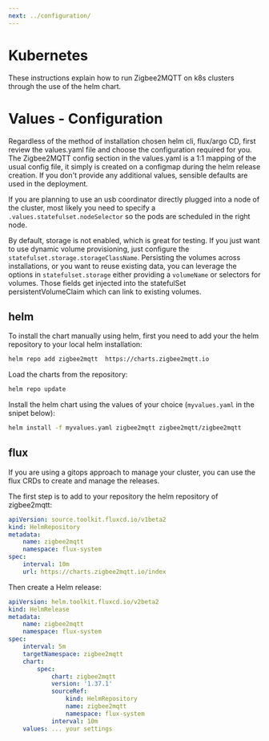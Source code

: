 ```yaml
---
next: ../configuration/
---
```


# Kubernetes

These instructions explain how to run Zigbee2MQTT on k8s clusters through the use of the helm chart.

# Values - Configuration

Regardless of the method of installation chosen helm cli, flux/argo CD, first review the values.yaml file and choose the
configuration required for you.
The Zigbee2MQTT config section in the values.yaml is a 1:1 mapping of the usual config file, it simply is created on a configmap
during the helm release creation. If you don't provide any additional values, sensible defaults are used in the deployment.

If you are planning to use an usb coordinator directly plugged into a node of the cluster, most likely you need to
specify a `.values.statefulset.nodeSelector` so the pods are scheduled in the right node.

By default, storage is not enabled, which is great for testing.
If you just want to use dynamic volume provisioning, just configure the `statefulset.storage.storageClassName`.
Persisting the volumes across installations, or you want to reuse existing data, you can leverage the options
in `statefulset.storage` either providing a `volumeName` or selectors for volumes. Those fields get injected
into the statefulSet persistentVolumeClaim which can link to existing volumes.

## helm

To install the chart manually using helm, first you need to add your the helm repository to your local helm installation:

```bash
helm repo add zigbee2mqtt  https://charts.zigbee2mqtt.io
```

Load the charts from the repository:

```bash
helm repo update
```

Install the helm chart using the values of your choice (`myvalues.yaml` in the snipet below):

```bash
helm install -f myvalues.yaml zigbee2mqtt zigbee2mqtt/zigbee2mqtt
```

## flux

If you are using a gitops approach to manage your cluster, you can use the flux CRDs to create and manage the releases.

The first step is to add to your repository the helm repository of zigbee2mqtt:

```yaml
apiVersion: source.toolkit.fluxcd.io/v1beta2
kind: HelmRepository
metadata:
    name: zigbee2mqtt
    namespace: flux-system
spec:
    interval: 10m
    url: https://charts.zigbee2mqtt.io/index
```

Then create a Helm release:

```yaml
apiVersion: helm.toolkit.fluxcd.io/v2beta2
kind: HelmRelease
metadata:
    name: zigbee2mqtt
    namespace: flux-system
spec:
    interval: 5m
    targetNamespace: zigbee2mqtt
    chart:
        spec:
            chart: zigbee2mqtt
            version: '1.37.1'
            sourceRef:
                kind: HelmRepository
                name: zigbee2mqtt
                namespace: flux-system
            interval: 10m
    values: ... your settings
```
